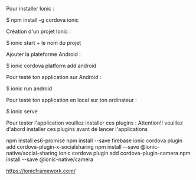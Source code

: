 
Pour installer Ionic :

$ npm install -g cordova ionic


Création d'un projet Ionic :

$ ionic start + le nom du projet


Ajouter la plateforme Android :


$ ionic cordova platform add android


Pour testé ton application sur Android :


$ ionic run android


Pour testé ton application en local sur ton ordinateur :


$ ionic serve


Pour tester l'application veuillez installer ces plugins :
Attention!! veuillez d'abord installer ces plugins avant de lancer l'applications

 npm install es6-promise
 npm install --save firebase
 ionic cordova plugin add cordova-plugin-x-socialsharing
 npm install --save @ionic-native/social-sharing
 ionic cordova plugin add cordova-plugin-camera
 npm install --save @ionic-native/camera


 https://ionicframework.com/
